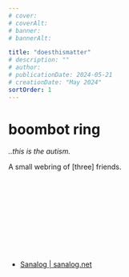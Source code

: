 ```yaml
---
# cover:
# coverAlt:
# banner:
# bannerAlt:

title: "doesthismatter"
# description: ""
# author:
# publicationDate: 2024-05-21
# creationDate: "May 2024"
sortOrder: 1
---
```


# boombot ring

*<span class="muted">..this is the autism.</span>*

A small webring of [three] friends.

<svg>
</svg>

- [Sanalog | sanalog.net](/blog)
<!-- - <a href="" target="_blank" class="extlink">cane | </a> -->
<!-- - <a href="blog.javalim.com" target="_blank" class="extlink">JavaLim | </a> -->
<!-- - <a href="" target="_blank" class="extlink"> | </a> -->